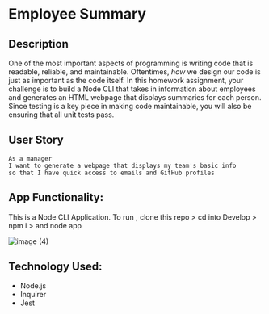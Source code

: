 # Employee Summary

## Description
One of the most important aspects of programming is writing code that is readable, reliable, and maintainable. Oftentimes, *how* we design our code is just as important as the code itself. In this homework assignment, your challenge is to build a Node CLI that takes in information about employees and generates an HTML webpage that displays summaries for each person. Since testing is a key piece in making code maintainable, you will also be ensuring that all unit tests pass.

## User Story

```
As a manager
I want to generate a webpage that displays my team's basic info
so that I have quick access to emails and GitHub profiles
```

## App Functionality:

This is a Node CLI Application. To run , clone this repo > cd into Develop > npm i > and node app

![image (4)](https://user-images.githubusercontent.com/36384770/104797156-02dbe180-578a-11eb-9603-c9c1fc375259.png)



## Technology Used:
- Node.js
- Inquirer
- Jest
